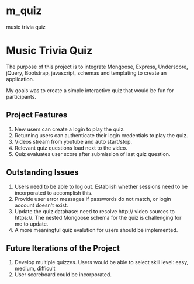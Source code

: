 # m_quiz
music trivia quiz
<h1>Music Trivia Quiz</h1>
<p>The purpose of this project is to integrate Mongoose, Express, Underscore, jQuery, Bootstrap, javascript, schemas and templating to create an application.</p>
<p>My goals was to create a simple interactive quiz that would be fun for participants.</p>
<h2>Project Features</h2>
  <ol>
    <li>New users can create a login to play the quiz.</li>
    <li>Returning users can authenticate their login credentials to play the quiz.</li>
    <li>Videos stream from youtube and auto start/stop.</li>
    <li>Relevant quiz questions load next to the video.</li>
    <li>Quiz evaluates user score after submission of last quiz question.</li>
  </ol>
<h2>Outstanding Issues</h2>
<ol>
  <li>Users need to be able to log out. Establish whether sessions need to be incorporated to accomplish this.</li>
  <li>Provide user error messages if passwords do not match, or login account doesn't exist.</li>
  <li>Update the quiz database: need to resolve http:// video sources to https://. The nested Mongoose schema for the quiz is challenging for me to update.</li>
  <li>A more meaningful quiz evalution for users should be implemented.</li>
</ol>
<h2>Future Iterations of the Project</h2>
<ol>
  <li>Develop multiple quizzes. Users would be able to select skill level: easy, medium, difficult</li>
  <li>User scoreboard could be incorporated.</li>
</ol>
